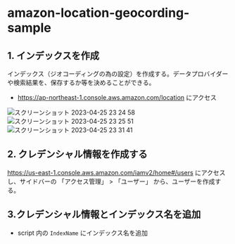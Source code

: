 # amazon-location-geocording-sample

##  1. インデックスを作成

インデックス（ジオコーディングの為の設定）を作成する。データプロバイダーや検索結果を、保存するか等を決めることができる。

- https://ap-northeast-1.console.aws.amazon.com/location にアクセス

![スクリーンショット 2023-04-25 23 24 58](https://user-images.githubusercontent.com/8760841/234309824-5ac6b141-282b-4590-b75d-e04c16fde08a.png)
![スクリーンショット 2023-04-25 23 25 51](https://user-images.githubusercontent.com/8760841/234309922-8b1c72b8-de02-4e8e-ab83-0aa9183ec644.png)
![スクリーンショット 2023-04-25 23 31 41](https://user-images.githubusercontent.com/8760841/234310033-05d041d0-5c15-4d9e-aab1-25442ee19b30.png)

## 2. クレデンシャル情報を作成する

https://us-east-1.console.aws.amazon.com/iamv2/home#/users にアクセスし、サイドバーの 「アクセス管理」 > 「ユーザー」 から、ユーザーを作成する。


## 3.クレデンシャル情報とインデックス名を追加

- script 内の `IndexName` にインデックス名を追加
